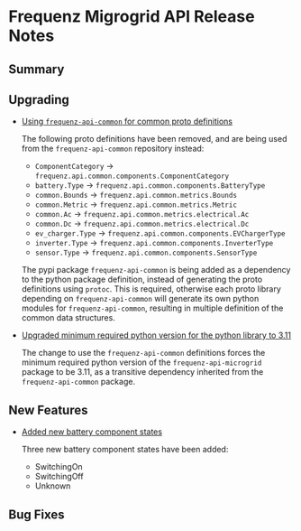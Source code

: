 # Frequenz Migrogrid API Release Notes

## Summary

<!-- Here goes a general summary of what this release is about -->

## Upgrading

* [Using `frequenz-api-common` for common proto definitions](https://github.com/frequenz-floss/frequenz-api-microgrid/pull/57)

  The following proto definitions have been removed, and are being used from the
  `frequenz-api-common` repository instead:
  * `ComponentCategory` -> `frequenz.api.common.components.ComponentCategory`
  * `battery.Type` -> `frequenz.api.common.components.BatteryType`
  * `common.Bounds` -> `frequenz.api.common.metrics.Bounds`
  * `common.Metric` -> `frequenz.api.common.metrics.Metric`
  * `common.Ac` -> `frequenz.api.common.metrics.electrical.Ac`
  * `common.Dc` -> `frequenz.api.common.metrics.electrical.Dc`
  * `ev_charger.Type` -> `frequenz.api.common.components.EVChargerType`
  * `inverter.Type` -> `frequenz.api.common.components.InverterType`
  * `sensor.Type` -> `frequenz.api.common.components.SensorType`

  The pypi package `frequenz-api-common` is being added as a dependency to the
  python package definition, instead of generating the proto definitions using
  `protoc`. This is required, otherwise each proto library depending on
  `frequenz-api-common` will generate its own python modules for
  `frequenz-api-common`, resulting in multiple definition of the common data
  structures.

* [Upgraded minimum required python version for the python library to 3.11](https://github.com/frequenz-floss/frequenz-api-microgrid/pull/57)

  The change to use the `frequenz-api-common` definitions forces the minimum
  required python version of the `frequenz-api-microgrid` package to be 3.11,
  as a transitive dependency inherited from the `frequenz-api-common` package.

## New Features

* [Added new battery component states](https://github.com/frequenz-floss/frequenz-api-microgrid/pull/59)

  Three new battery component states have been added:
  * SwitchingOn
  * SwitchingOff
  * Unknown

## Bug Fixes

<!-- Here goes notable bug fixes that are worth a special mention or explanation -->
